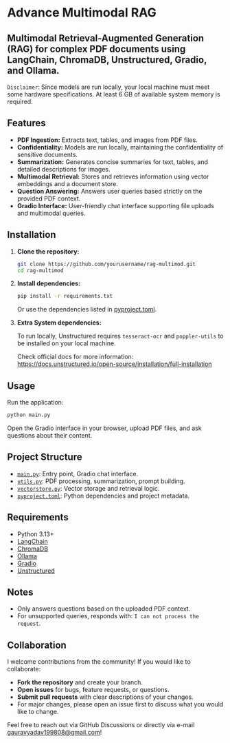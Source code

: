 # Advance Multimodal RAG

Multimodal Retrieval-Augmented Generation (RAG) for complex PDF documents using LangChain, ChromaDB, Unstructured,  Gradio, and Ollama.
------

`Disclaimer`:
Since models are run locally, your local machine must meet some hardware specifications. At least 6 GB of available system memory is required. 

## Features

- **PDF Ingestion:** Extracts text, tables, and images from PDF files. 
- **Confidentiality:** Models are run locally, maintaining the confidentiality of sensitive documents.
- **Summarization:** Generates concise summaries for text, tables, and detailed descriptions for images.
- **Multimodal Retrieval:** Stores and retrieves information using vector embeddings and a document store.
- **Question Answering:** Answers user queries based strictly on the provided PDF context.
- **Gradio Interface:** User-friendly chat interface supporting file uploads and multimodal queries.

## Installation

1. **Clone the repository:**
   ```sh
   git clone https://github.com/yourusername/rag-multimod.git
   cd rag-multimod
   ```

2. **Install dependencies:**
   ```sh
   pip install -r requirements.txt
   ```
   Or use the dependencies listed in [pyproject.toml](pyproject.toml).

3. **Extra System dependencies:**
   
   To run locally, Unstructured requires `tesseract-ocr` and `poppler-utils` to be installed on your local machine.
   
   Check official docs for more information: https://docs.unstructured.io/open-source/installation/full-installation

## Usage

Run the application:

```sh
python main.py
```

Open the Gradio interface in your browser, upload PDF files, and ask questions about their content.

## Project Structure

- [`main.py`](main.py): Entry point, Gradio chat interface.
- [`utils.py`](utils.py): PDF processing, summarization, prompt building.
- [`vectorstore.py`](vectorstore.py): Vector storage and retrieval logic.
- [`pyproject.toml`](pyproject.toml): Python dependencies and project metadata.

## Requirements

- Python 3.13+
- [LangChain](https://github.com/langchain-ai/langchain)
- [ChromaDB](https://github.com/chroma-core/chroma)
- [Ollama](https://github.com/ollama/ollama)
- [Gradio](https://github.com/gradio-app/gradio)
- [Unstructured](https://github.com/Unstructured-IO/unstructured)

## Notes

- Only answers questions based on the uploaded PDF context.
- For unsupported queries, responds with: `I can not process the request`.

## Collaboration

I welcome contributions from the community! If you would like to collaborate:

- **Fork the repository** and create your branch.
- **Open issues** for bugs, feature requests, or questions.
- **Submit pull requests** with clear descriptions of your changes.
- For major changes, please open an issue first to discuss what you would like to change.

Feel free to reach out via GitHub Discussions or directly via e-mail gauravyadav199808@gmail.com!

